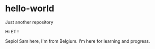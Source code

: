 # hello-world
Just another repository


Hi ET ! 

Sepiol Sam here, I'm from Belgium. I'm here for learning and progress. 
